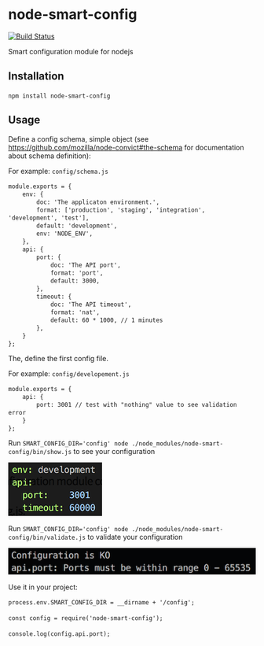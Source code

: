 # node-smart-config
[![Build Status](https://travis-ci.org/jeromemacias/node-smart-config.svg?branch=master)](https://travis-ci.org/jeromemacias/node-smart-config)

Smart configuration module for nodejs

## Installation

`npm install node-smart-config`

## Usage

Define a config schema, simple object (see https://github.com/mozilla/node-convict#the-schema for documentation about schema definition):

For example: `config/schema.js`
```
module.exports = {
    env: {
        doc: 'The applicaton environment.',
        format: ['production', 'staging', 'integration', 'development', 'test'],
        default: 'development',
        env: 'NODE_ENV',
    },
    api: {
        port: {
            doc: 'The API port',
            format: 'port',
            default: 3000,
        },
        timeout: {
            doc: 'The API timeout',
            format: 'nat',
            default: 60 * 1000, // 1 minutes
        },
    }
};
```

The, define the first config file.

For example: `config/developement.js`
```
module.exports = {
    api: {
        port: 3001 // test with "nothing" value to see validation error
    }
};
```

Run `SMART_CONFIG_DIR='config' node ./node_modules/node-smart-config/bin/show.js` to see your configuration

![Display final configuration](example/screenshot/show.png?raw=true)

Run `SMART_CONFIG_DIR='config' node ./node_modules/node-smart-config/bin/validate.js` to validate your configuration

![Display configuration errors](example/screenshot/validate.png?raw=true)

Use it in your project:
```
process.env.SMART_CONFIG_DIR = __dirname + '/config';

const config = require('node-smart-config');

console.log(config.api.port);

```

